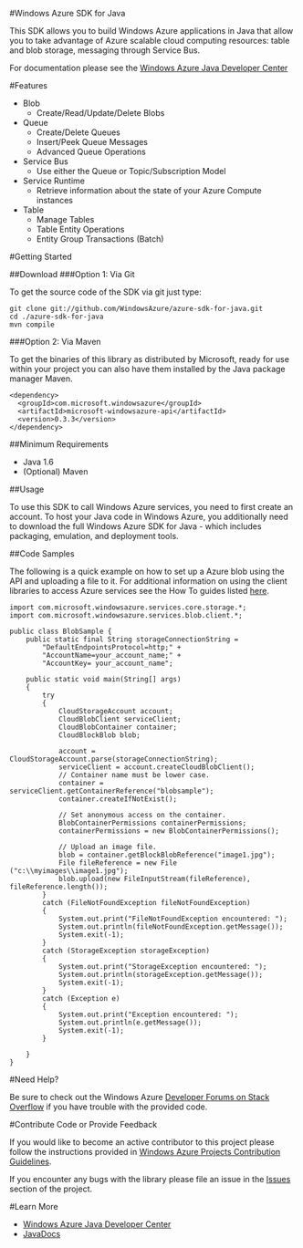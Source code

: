 #Windows Azure SDK for Java

This SDK allows you to build Windows Azure applications in Java that allow
you to take advantage of Azure scalable cloud computing resources: table and blob
storage, messaging through Service Bus.

For documentation please see the [Windows Azure Java Developer Center](http://www.windowsazure.com/en-us/develop/java/)

#Features
* Blob
  * Create/Read/Update/Delete Blobs
* Queue
  * Create/Delete Queues
  * Insert/Peek Queue Messages
  * Advanced Queue Operations
* Service Bus
  * Use either the Queue or Topic/Subscription Model
* Service Runtime
  * Retrieve information about the state of your Azure Compute instances
* Table
  * Manage Tables
  * Table Entity Operations
  * Entity Group Transactions (Batch)

#Getting Started

##Download
###Option 1: Via Git

To get the source code of the SDK via git just type:

    git clone git://github.com/WindowsAzure/azure-sdk-for-java.git
    cd ./azure-sdk-for-java
    mvn compile

###Option 2: Via Maven

To get the binaries of this library as distributed by Microsoft, ready for use
within your project you can also have them installed by the Java package manager Maven.

    <dependency>
      <groupId>com.microsoft.windowsazure</groupId>
      <artifactId>microsoft-windowsazure-api</artifactId>
      <version>0.3.3</version>
    </dependency>

##Minimum Requirements

* Java 1.6
* (Optional) Maven
 

##Usage

To use this SDK to call Windows Azure services, you need to first create an
account.  To host your Java code in Windows Azure, you additionally need to download
the full Windows Azure SDK for Java - which includes packaging, emulation, and
deployment tools.

##Code Samples

The following is a quick example on how to set up a Azure blob using the API
and uploading a file to it.  For additional information on using the client libraries to access Azure services see the How To guides listed [here](http://www.windowsazure.com/en-us/develop/java/).


	import com.microsoft.windowsazure.services.core.storage.*;
	import com.microsoft.windowsazure.services.blob.client.*;

	public class BlobSample {
	    public static final String storageConnectionString = 
            "DefaultEndpointsProtocol=http;" + 
            "AccountName=your_account_name;" + 
            "AccountKey= your_account_name"; 

    	public static void main(String[] args) 
    	{
        	try
        	{
            	CloudStorageAccount account;
            	CloudBlobClient serviceClient;
            	CloudBlobContainer container;
            	CloudBlockBlob blob;
        
            	account = CloudStorageAccount.parse(storageConnectionString);
            	serviceClient = account.createCloudBlobClient();
            	// Container name must be lower case.
            	container = serviceClient.getContainerReference("blobsample");
            	container.createIfNotExist();
        
            	// Set anonymous access on the container.
            	BlobContainerPermissions containerPermissions;
            	containerPermissions = new BlobContainerPermissions();

            	// Upload an image file.
            	blob = container.getBlockBlobReference("image1.jpg");
            	File fileReference = new File ("c:\\myimages\\image1.jpg");
            	blob.upload(new FileInputStream(fileReference), fileReference.length());
        	} 
        	catch (FileNotFoundException fileNotFoundException)
        	{
            	System.out.print("FileNotFoundException encountered: ");
            	System.out.println(fileNotFoundException.getMessage());
            	System.exit(-1);
        	}
        	catch (StorageException storageException)
        	{
            	System.out.print("StorageException encountered: ");
            	System.out.println(storageException.getMessage());
            	System.exit(-1);
        	}
        	catch (Exception e)
        	{
            	System.out.print("Exception encountered: ");
            	System.out.println(e.getMessage());
            	System.exit(-1);
        	}
    
    	}
	}


#Need Help?

Be sure to check out the Windows Azure [Developer Forums on Stack Overflow](http://go.microsoft.com/fwlink/?LinkId=234489) if you have trouble with the provided code.

#Contribute Code or Provide Feedback

If you would like to become an active contributor to this project please follow the instructions provided in [Windows Azure Projects Contribution Guidelines](http://windowsazure.github.com/guidelines.html).

If you encounter any bugs with the library please file an issue in the [Issues](https://github.com/WindowsAzure/azure-sdk-for-java/issues) section of the project.

#Learn More

* [Windows Azure Java Developer Center](http://www.windowsazure.com/en-us/develop/java/)
* [JavaDocs](http://dl.windowsazure.com/javadoc/)

